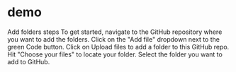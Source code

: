 # demo
Add folders steps
To get started, navigate to the GitHub repository where you want to add the folders.
Click on the "Add file" dropdown next to the green Code button.
Click on Upload files to add a folder to this GitHub repo.
Hit "Choose your files" to locate your folder.
Select the folder you want to add to GitHub.
